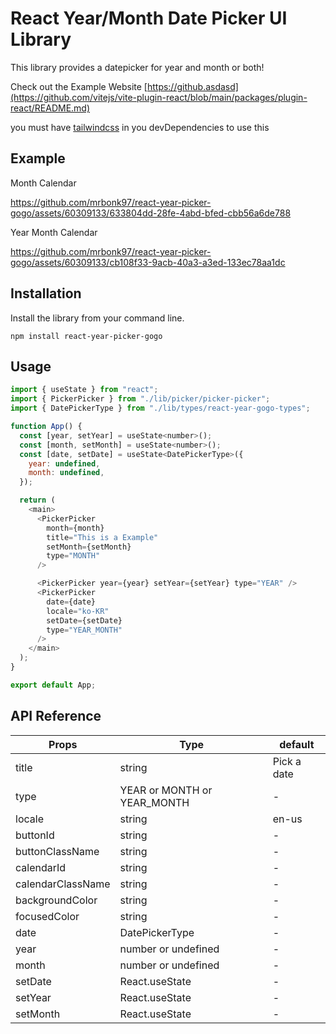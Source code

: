 # React Year/Month Date Picker UI Library

This library provides a datepicker for year and month or both!

Check out the Example Website [https://github.asdasd](https://github.com/vitejs/vite-plugin-react/blob/main/packages/plugin-react/README.md)

you must have [tailwindcss](https://tailwindcss.com/) in you devDependencies to use this

## Example

Month Calendar

https://github.com/mrbonk97/react-year-picker-gogo/assets/60309133/633804dd-28fe-4abd-bfed-cbb56a6de788

Year Month Calendar

https://github.com/mrbonk97/react-year-picker-gogo/assets/60309133/cb108f33-9acb-40a3-a3ed-133ec78aa1dc


## Installation

Install the library from your command line.

```shell
npm install react-year-picker-gogo
```

## Usage

```js
import { useState } from "react";
import { PickerPicker } from "./lib/picker/picker-picker";
import { DatePickerType } from "./lib/types/react-year-gogo-types";

function App() {
  const [year, setYear] = useState<number>();
  const [month, setMonth] = useState<number>();
  const [date, setDate] = useState<DatePickerType>({
    year: undefined,
    month: undefined,
  });

  return (
    <main>
      <PickerPicker
        month={month}
        title="This is a Example"
        setMonth={setMonth}
        type="MONTH"
      />

      <PickerPicker year={year} setYear={setYear} type="YEAR" />
      <PickerPicker
        date={date}
        locale="ko-KR"
        setDate={setDate}
        type="YEAR_MONTH"
      />
    </main>
  );
}

export default App;
```

## API Reference

| Props             | Type                        | default     |
| ----------------- | --------------------------- | ----------- |
| title             | string                      | Pick a date |
| type              | YEAR or MONTH or YEAR_MONTH | -           |
| locale            | string                      | en-us       |
| buttonId          | string                      | -           |
| buttonClassName   | string                      | -           |
| calendarId        | string                      | -           |
| calendarClassName | string                      | -           |
| backgroundColor   | string                      | -           |
| focusedColor      | string                      | -           |
| date              | DatePickerType              | -           |
| year              | number or undefined         | -           |
| month             | number or undefined         | -           |
| setDate           | React.useState              | -           |
| setYear           | React.useState              | -           |
| setMonth          | React.useState              | -           |
